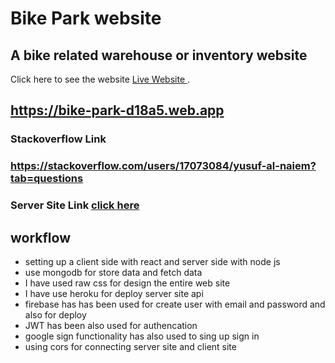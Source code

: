 # Bike Park website

## A bike related warehouse or inventory website


Click here to see the website [Live Website ](https://bike-park-d18a5.web.app).

## https://bike-park-d18a5.web.app

### Stackoverflow Link
### https://stackoverflow.com/users/17073084/yusuf-al-naiem?tab=questions

### Server Site Link [click here](https://github.com/ProgrammingHeroWC4/warehouse-management-server-side-Yusuf-al)

## workflow 
* setting up a client side with react and server side with node js
* use mongodb for store data and fetch data
* I have used raw css for design the entire web site
* I have use heroku for deploy server site api
* firebase has has been used for create user with email and password and also for deploy
* JWT has been also used for authencation
* google sign functionality has also used to sing up sign in
* using cors for connecting server site and client site

